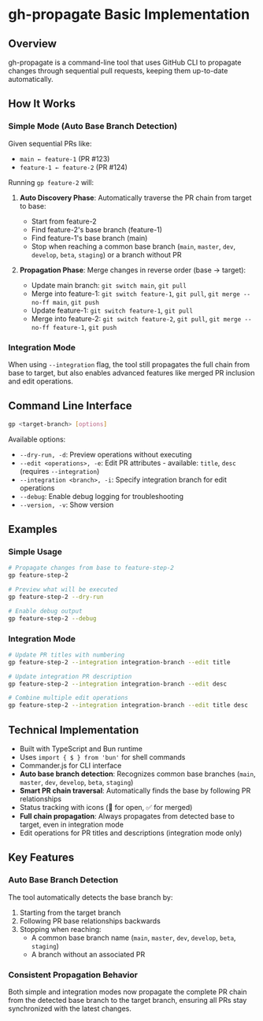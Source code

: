 # gh-propagate Basic Implementation

## Overview

gh-propagate is a command-line tool that uses GitHub CLI to propagate changes through sequential pull requests, keeping them up-to-date automatically.

## How It Works

### Simple Mode (Auto Base Branch Detection)

Given sequential PRs like:

- `main ← feature-1` (PR #123)
- `feature-1 ← feature-2` (PR #124)

Running `gp feature-2` will:

1. **Auto Discovery Phase**: Automatically traverse the PR chain from target to base:
    - Start from feature-2
    - Find feature-2's base branch (feature-1)
    - Find feature-1's base branch (main)
    - Stop when reaching a common base branch (`main`, `master`, `dev`, `develop`, `beta`, `staging`) or a branch without PR

2. **Propagation Phase**: Merge changes in reverse order (base → target):
    - Update main branch: `git switch main`, `git pull`
    - Merge into feature-1: `git switch feature-1`, `git pull`, `git merge --no-ff main`, `git push`
    - Update feature-1: `git switch feature-1`, `git pull`
    - Merge into feature-2: `git switch feature-2`, `git pull`, `git merge --no-ff feature-1`, `git push`

### Integration Mode

When using `--integration` flag, the tool still propagates the full chain from base to target, but also enables advanced features like merged PR inclusion and edit operations.

## Command Line Interface

```bash
gp <target-branch> [options]
```

Available options:

- `--dry-run, -d`: Preview operations without executing
- `--edit <operations>, -e`: Edit PR attributes - available: `title`, `desc` (requires `--integration`)
- `--integration <branch>, -i`: Specify integration branch for edit operations
- `--debug`: Enable debug logging for troubleshooting
- `--version, -v`: Show version

## Examples

### Simple Usage

```bash
# Propagate changes from base to feature-step-2
gp feature-step-2

# Preview what will be executed
gp feature-step-2 --dry-run

# Enable debug output
gp feature-step-2 --debug
```

### Integration Mode

```bash
# Update PR titles with numbering
gp feature-step-2 --integration integration-branch --edit title

# Update integration PR description
gp feature-step-2 --integration integration-branch --edit desc

# Combine multiple edit operations
gp feature-step-2 --integration integration-branch --edit title desc
```

## Technical Implementation

- Built with TypeScript and Bun runtime
- Uses `import { $ } from 'bun'` for shell commands
- Commander.js for CLI interface
- **Auto base branch detection**: Recognizes common base branches (`main`, `master`, `dev`, `develop`, `beta`, `staging`)
- **Smart PR chain traversal**: Automatically finds the base by following PR relationships
- Status tracking with icons (🔄 for open, ✅ for merged)
- **Full chain propagation**: Always propagates from detected base to target, even in integration mode
- Edit operations for PR titles and descriptions (integration mode only)

## Key Features

### Auto Base Branch Detection

The tool automatically detects the base branch by:

1. Starting from the target branch
2. Following PR base relationships backwards
3. Stopping when reaching:
    - A common base branch name (`main`, `master`, `dev`, `develop`, `beta`, `staging`)
    - A branch without an associated PR

### Consistent Propagation Behavior

Both simple and integration modes now propagate the complete PR chain from the detected base branch to the target branch, ensuring all PRs stay synchronized with the latest changes.

